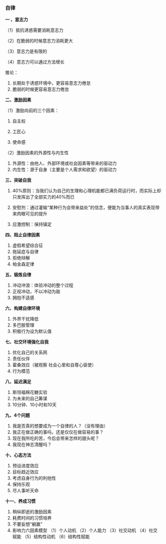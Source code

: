 ### 自律

**一 、意志力**

（1）抵抗诱惑需要消耗意志力 

（2）在脆弱的时候意志力消耗更大 

（3）意志力是有限的

（4）意志力可以通过方法增长

推论：

1. 长期处于诱惑环境中，更容易意志力倦怠
2. 脆弱的时候更容易意志力倦怠

**二、激励因素**

（1）激励向前的三个因素：

1. 自主权

2. 工匠心
3. 使命感

（2）激励因素的外源性与内生性

1. 外源性：由他人、外部环境或社会因素等带来的驱动力
2. 内生性：源于自身（主要是个人需求和欲望）的驱动力

**三、突破自我**

1. 40%原则：当我们认为自己的生理和心理机能都已满负荷运行时，而实际上却只发挥出了全部实力的40%而已
2. 安慰剂：通过灌输“某种行为会带来益处”的信念，便能为当事人的真实表现带来肉眼可见的提升

3. 应激控制：保持镇定

**四、阻止自律因素**

1. 虚假希望综合征
2. 拖延症与自律
3. 拒绝辩解
4. 帕金森定律

**五、锻炼自律**

1. 冲动冲浪：体验冲动的整个过程
2. 正视冲动，不以冲动为敌
2. 拥抱不适感

**六、构建自律环境**

1. 外界干扰降低
2. 多巴胺管理
3. 积极行为设为默认值

**七、社交环境强化自我**

1. 优化自己的关系网
2. 责任伙伴
3. 霍桑效应（被观察 社会心里和自尊心驱使）
4. 行为模范

**八、延迟满足**

1. 斯坦福棉花糖实验
2. 为未来的自己筹谋
3. 10分钟、10小时和10天

**九、4个问题**

1. 我是否真的想要成为一个自律的人？（没有理由）
2. 我正在做正确的事吗，还是仅仅在做容易的事？
3. 现在我所吃的苦，今后会带来怎样的甜头呢？
4. 我现在神志清醒吗？

**十、心态方法**

1. 预设进度效应
2. 目标趋近效应
3. 考虑自身行为的利他性
4. 保持乐观
5. 尽人事听天命

**十一、养成习惯**

1. 稍纵即逝的激励因素
2. 耗费时间的习惯培养
3. 不要妄想“躺赢”
4. 影响力六因素模型
   （1）个人动机
   （2）个人能力
   （3）社交动机
   （4）社交赋能
   （5）结构性动机
   （6）结构性赋能